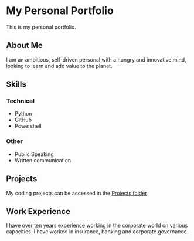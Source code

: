 # My Personal Portfolio
This is my personal portfolio.
## About Me
I am an ambitious, self-driven personal with a hungry and innovative mind, looking to learn and add value to the planet.
## Skills
### Technical
* Python
* GitHub
* Powershell
### Other
* Public Speaking
* Written communication
## Projects
My coding projects can be accessed in the [Projects folder](projects)
## Work Experience
I have over ten years experience working in the corporate world on various capacities. I have worked in insurance, banking and corporate governance.
